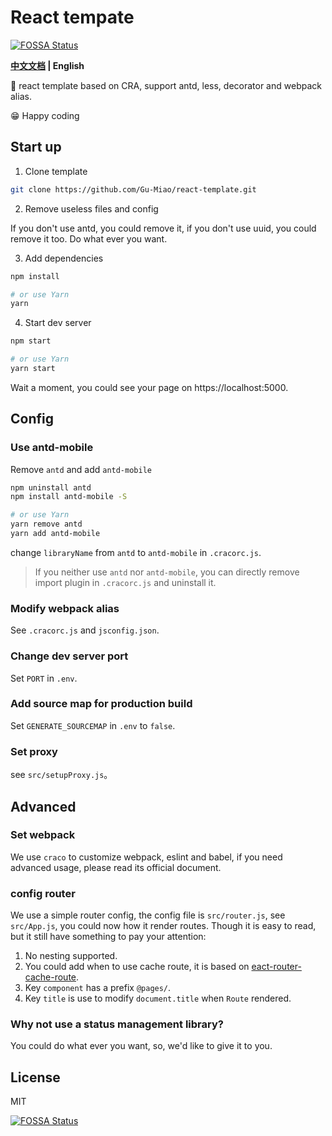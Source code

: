 # React tempate
[![FOSSA Status](https://app.fossa.com/api/projects/git%2Bgithub.com%2FGu-Miao%2Freact-template-antd-craco.svg?type=shield)](https://app.fossa.com/projects/git%2Bgithub.com%2FGu-Miao%2Freact-template-antd-craco?ref=badge_shield)


**[中文文档](./README_zh.md) | English**

🎉 react template based on CRA, support antd, less, decorator and webpack alias.

😁 Happy coding

## Start up

1. Clone template

```bash
git clone https://github.com/Gu-Miao/react-template.git
```

2. Remove useless files and config

If you don't use antd, you could remove it, if you don't use uuid, you could remove it too. Do what ever you want.

3. Add dependencies

```bash
npm install

# or use Yarn
yarn
```

4. Start dev server

```bash
npm start

# or use Yarn
yarn start
```

Wait a moment, you could see your page on https://localhost:5000.

## Config

### Use antd-mobile

Remove `antd` and add `antd-mobile`

```bash
npm uninstall antd
npm install antd-mobile -S

# or use Yarn
yarn remove antd
yarn add antd-mobile
```

change `libraryName` from `antd` to `antd-mobile` in `.cracorc.js`.

> If you neither use `antd` nor `antd-mobile`, you can directly remove import plugin in `.cracorc.js` and uninstall it.

### Modify webpack alias

See `.cracorc.js` and `jsconfig.json`.

### Change dev server port

Set `PORT` in `.env`.

### Add source map for production build

Set `GENERATE_SOURCEMAP` in `.env` to `false`.

### Set proxy

see `src/setupProxy.js`。

## Advanced

### Set webpack

We use `craco` to customize webpack, eslint and babel, if you need advanced usage, please read its official document.

### config router

We use a simple router config, the config file is `src/router.js`, see `src/App.js`, you could now how it render routes. Though it is easy to read, but it still have something to pay your attention:

1. No nesting supported.
2. You could add when to use cache route, it is based on [eact-router-cache-route](https://github.com/CJY0208/react-router-cache-route).
3. Key `component` has a prefix `@pages/`.
4. Key `title` is use to modify `document.title` when `Route` rendered.

### Why not use a status management library?

You could do what ever you want, so, we'd like to give it to you.

## License

MIT


[![FOSSA Status](https://app.fossa.com/api/projects/git%2Bgithub.com%2FGu-Miao%2Freact-template-antd-craco.svg?type=large)](https://app.fossa.com/projects/git%2Bgithub.com%2FGu-Miao%2Freact-template-antd-craco?ref=badge_large)